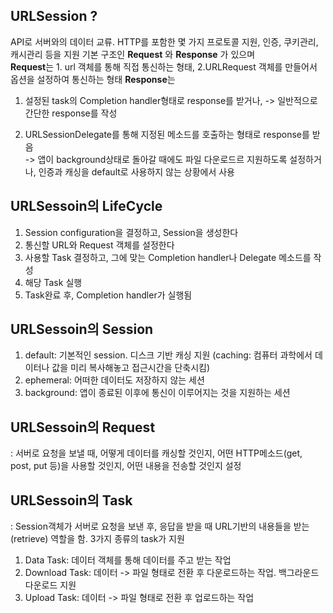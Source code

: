 ## URLSession ?
API로 서버와의 데이터 교류. HTTP를 포함한 몇 가지 프로토콜 지원, 인증, 쿠키관리, 캐시관리 등을 지원
기본 구조인 **Request** 와 **Response** 가 있으며   
**Request**는 1. url 객체를 통해 직접 통신하는 형태, 2.URLRequest 객체를 만들어서 옵션을 설정하여 통신하는 형태
**Response**는 

1. 설정된 task의 Completion handler형태로 response를 받거나, 
-> 일반적으로 간단한 response를 작성  

2. URLSessionDelegate를 통해 지정된 메소드를 호출하는 형태로 response를 받음  
-> 앱이 background상태로 돌아갈 때에도 파일 다운로드르 지원하도록 설정하거나, 인증과 캐싱을 default로 사용하지 않는 상황에서 사용   

## URLSessoin의 LifeCycle
1. Session configuration을 결정하고, Session을 생성한다  
2. 통신할 URL와 Request 객체를 설정한다  
3. 사용할 Task 결정하고, 그에 맞는 Completion handler나 Delegate 메소드를 작성
4. 해당 Task 실행
5. Task완료 후, Completion handler가 실행됨   

## URLSessoin의 Session

1. default: 기본적인 session. 디스크 기반 캐싱 지원 (caching: 컴퓨터 과학에서 데이터나 값을 미리 복사해놓고 접근시간을 단축시킴)
2. ephemeral: 어떠한 데이터도 저장하지 않는 세션
3. background: 앱이 종료된 이후에 통신이 이루어지는 것을 지원하는 세션

## URLSessoin의 Request

: 서버로 요청을 보낼 때, 어떻게 데이터를 캐싱할 것인지, 어떤 HTTP메소드(get, post, put 등)을 사용할 것인지,
 어떤 내용을 전송할 것인지 설정

## URLSessoin의 Task

 : Session객체가 서버로 요청을 보낸 후, 응답을 받을 때 URL기반의 내용들을 받는(retrieve) 역할을 함. 3가지 종류의 task가 지원
 
 1. Data Task: 데이터 객체를 통해 데이터를 주고 받는 작업
 2. Download Task: 데이터 -> 파일 형태로 전환 후 다운로드하는 작업. 백그라운드 다운로드 지원
 3. Upload Task: 데이터 -> 파일 형태로 전환 후 업로드하는 작업

